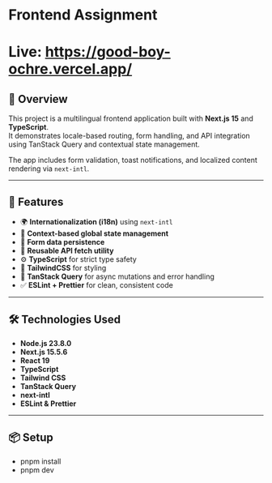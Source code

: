 # Frontend Assignment

# Live: https://good-boy-ochre.vercel.app/

## 🧩 Overview
This project is a multilingual frontend application built with **Next.js 15** and **TypeScript**.  
It demonstrates locale-based routing, form handling, and API integration using TanStack Query and contextual state management.

The app includes form validation, toast notifications, and localized content rendering via `next-intl`.

---

## 🚀 Features
- 🌍 **Internationalization (i18n)** using `next-intl`
- 🧠 **Context-based global state management**
- 💾 **Form data persistence**
- 🔁 **Reusable API fetch utility**
- ⚙️ **TypeScript** for strict type safety
- 🎨 **TailwindCSS** for styling
- 🧩 **TanStack Query** for async mutations and error handling
- ✅ **ESLint + Prettier** for clean, consistent code

---

## 🛠️ Technologies Used
- **Node.js 23.8.0**
- **Next.js 15.5.6**
- **React 19**
- **TypeScript**
- **Tailwind CSS**
- **TanStack Query**
- **next-intl**
- **ESLint & Prettier**

---

## 📦 Setup
- pnpm install
- pnpm dev

